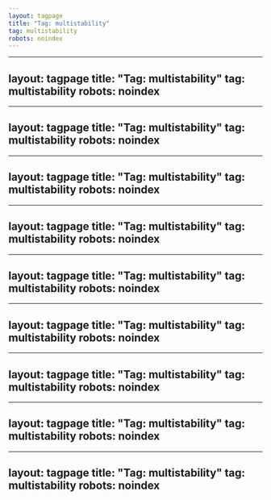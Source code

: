 ```yaml
---
layout: tagpage
title: "Tag: multistability"
tag: multistability
robots: noindex
---
```

---
layout: tagpage
title: "Tag: multistability"
tag: multistability
robots: noindex
---
---
layout: tagpage
title: "Tag: multistability"
tag: multistability
robots: noindex
---
---
layout: tagpage
title: "Tag: multistability"
tag: multistability
robots: noindex
---
---
layout: tagpage
title: "Tag: multistability"
tag: multistability
robots: noindex
---
---
layout: tagpage
title: "Tag: multistability"
tag: multistability
robots: noindex
---
---
layout: tagpage
title: "Tag: multistability"
tag: multistability
robots: noindex
---
---
layout: tagpage
title: "Tag: multistability"
tag: multistability
robots: noindex
---
---
layout: tagpage
title: "Tag: multistability"
tag: multistability
robots: noindex
---
---
layout: tagpage
title: "Tag: multistability"
tag: multistability
robots: noindex
---

